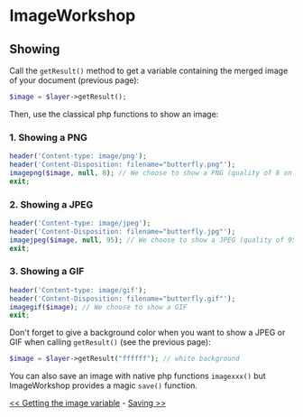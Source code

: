 # ImageWorkshop

## Showing

Call the `getResult()` method to get a variable containing the merged image of your document (previous page):

```php
$image = $layer->getResult();
```

Then, use the classical php functions to show an image:

### 1. Showing a PNG

```php
header('Content-type: image/png');
header('Content-Disposition: filename="butterfly.png"');
imagepng($image, null, 8); // We choose to show a PNG (quality of 8 on a scale of 0 to 9)
exit;
```

### 2. Showing a JPEG

```php
header('Content-type: image/jpeg');
header('Content-Disposition: filename="butterfly.jpg"');
imagejpeg($image, null, 95); // We choose to show a JPEG (quality of 95%)
exit;
```

### 3. Showing a GIF

```php
header('Content-type: image/gif');
header('Content-Disposition: filename="butterfly.gif"');
imagegif($image); // We choose to show a GIF
exit;
```

Don't forget to give a background color when you want to show a JPEG or GIF when calling `getResult()` (see the previous page):

```php
$image = $layer->getResult("ffffff"); // white background
```

You can also save an image with native php functions `imagexxx()` but ImageWorkshop provides a magic `save()` function.

[<< Getting the image variable](getting-image-variable.md) - [Saving >>](saving.md)
